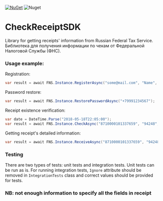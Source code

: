 [![NuGet](https://img.shields.io/nuget/dt/CheckReceiptSDK.svg?label=NuGet)](https://www.nuget.org/packages/CheckReceiptSDK) 
![Nuget](https://img.shields.io/nuget/v/CheckReceiptSDK)
# CheckReceiptSDK
Library for getting receipts' information from Russian Federal Tax Service.  
Библиотека для получения информации по чекам от Федеральной Налоговой Службы (ФНС).

### Usage example:

Registration:
```csharp
var result = await FNS.Instance.RegisterAsync("some@mail.com", "Name", "+79991234567");
```
Password restore:
```csharp
var result = await FNS.Instance.RestorePasswordAsync("+79991234567");
```
Receipt existence verification:
```csharp
var date = DateTime.Parse("2018-05-18T22:05:00");
var result = await FNS.Instance.CheckAsync("8710000101337659", "94248", "815426975", date, 235.61);
```
Getting receipt's detailed information:
```csharp
var result = await FNS.Instance.ReceiveAsync("8710000101337659", "94248", "815426975", "+79991234567", "123456");
```

### Testing
There are two types of tests: unit tests and integration tests. Unit tests can be run as is. 
For running integration tests, `Ignore` attribute should be removed in `IntegrationTests` 
class and correct values should be provided for tests.

### NB: not enough information to specify all the fields in receipt
